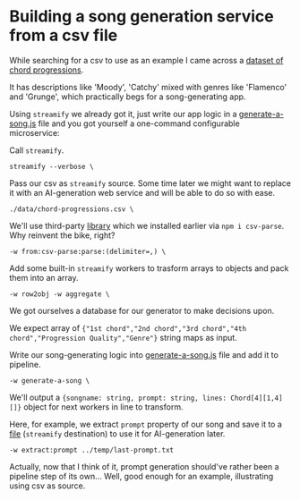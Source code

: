 # Building a song generation service from a csv file

While searching for a csv to use as an example I came across a [dataset of chord progressions](./data/chord-progressions.csv).

It has descriptions like 'Moody', 'Catchy' mixed with genres like 'Flamenco' and 'Grunge', which practically begs for a song-generating app.

Using `streamify` we already got it, just write our app logic in a [generate-a-song.js](./generate-a-song.js) file and you got yourself a one-command configurable microservice:

Call `streamify`.

`streamify --verbose \`

Pass our csv as `streamify` source. Some time later we might want to replace it with an AI-generation web service and will be able to do so with ease.

`./data/chord-progressions.csv \` 

We'll use third-party [library](https://csv.js.org/parse/) which we installed earlier via `npm i csv-parse`. Why reinvent the bike, right?

`-w from:csv-parse:parse:(delimiter=,) \` 

Add some built-in `streamify` workers to trasform arrays to objects and pack them into an array.

`-w row2obj -w aggregate \` 

We got ourselves a database for our generator to make decisions upon.

We expect array of `{"1st chord","2nd chord","3rd chord","4th chord","Progression Quality","Genre"}` string maps as input.

Write our song-generating logic into [generate-a-song.js](./generate-a-song.js) file and add it to pipeline.

`-w generate-a-song \` 

We'll output a `{songname: string, prompt: string, lines: Chord[4][1,4][]}` object for next workers in line to transform. 

Here, for example, we extract `prompt` property of our song and save it to a [file](./data/Wistful-Grunge-in-A-minor.json) (`streamify` destination) to use it for AI-generation later.

`-w extract:prompt ../temp/last-prompt.txt`

Actually, now that I think of it, prompt generation should've rather been a pipeline step of its own... Well, good enough for an example, illustrating using csv as source.
